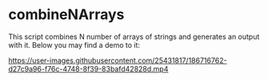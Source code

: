 # combineNArrays

This script combines N number of arrays of strings and generates an output with it. Below you may find a demo to it:

https://user-images.githubusercontent.com/25431817/186716762-d27c9a96-f76c-4748-8f39-83bafd42828d.mp4
